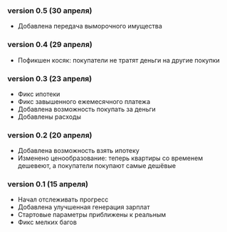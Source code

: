 ### version 0.5 (30 апреля)
- Добавлена передача выморочного имущества 

### version 0.4 (29 апреля)
- Пофикшен косяк: покупатели не тратят деньги на другие покупки

### version 0.3 (23 апреля)
- Фикс ипотеки
- Фикс завышенного ежемесячного платежа
- Добавлена возможность покупать за деньги
- Добавлены расходы

### version 0.2 (20 апреля)
- Добавлена возможность взять ипотеку
- Изменено ценообразование: теперь квартиры со временем дешевеют, а покупатели покупают самые дешёвые

### version 0.1 (15 апреля)
- Начал отслеживать прогресс
- Добавлена улучшенная генерация зарплат
- Стартовые параметры приближены к реальным
- Фикс мелких багов